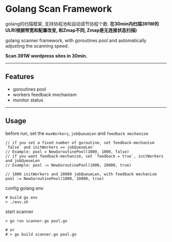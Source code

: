 # Golang Scan Framework

golang的扫描框架, 支持协程池和自动调节协程个数. **在30min内扫描391W的ULR(根据带宽和配置改变, 和Zmap不同, Zmap是无连接状态扫描)**

golang scanner framework, with goroutines pool and automatically adjusting the scanning speed.

**Scan 391W wordpress sites in 30min.**

---

## Features
* goroutines pool
* workers feedback mechanism
* monitor status

---

## Usage
before run, set the `maxWorkers`, `jobQueueLen` and `feedback mechanism`

```
// if you set a fixed number of goroutine, set feedback-mechanism `false` and initWorkers == jobQueueLen`
// Example: pool = NewGoroutinePool(1000, 1000, false)
// if you want feedback-mechanism, set `feedback = true`, initWorkers and jobQueueLen
// Example: pool := NewGoroutinePool(1000, 20000, true)

// 1000 initWorkers and 20000 jobQueueLen, with feedback mechanism
pool := NewGoroutinePool(1000, 20000, true)
```
config golang env

```
# build go env
> ./env.sh

```
start scanner

```
> go run scanner.go pool.go

# or
# > go build scanner.go pool.go
```
